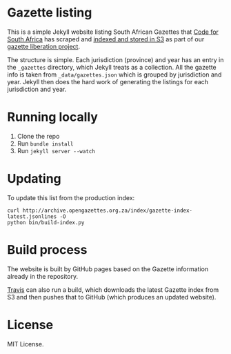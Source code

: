 # Gazette listing

This is a simple Jekyll website listing South African Gazettes that [Code for South Africa](http://codes4sa.org)
has scraped and [indexed and stored in S3](http://archive.opengazettes.org.za/index/gazette-index-latest.jsonlines) as part
of our [gazette liberation project](https://github.com/Code4SA/gazettescrape).

The structure is simple. Each jurisdiction (province) and year has an entry in the ``_gazettes`` directory, which
Jekyll treats as a collection. All the gazette info is taken from ``_data/gazettes.json`` which is grouped
by jurisdiction and year. Jekyll then does the hard work of generating the listings for each jurisdiction and year.

# Running locally

1. Clone the repo
2. Run ``bundle install``
3. Run ``jekyll server --watch``

# Updating

To update this list from the production index:

    curl http://archive.opengazettes.org.za/index/gazette-index-latest.jsonlines -O
    python bin/build-index.py

# Build process

The website is built by GitHub pages based on the Gazette information already in the repository.

[Travis](https://travis-ci.org/Code4SA/opengazettes) can also run a build, which downloads the latest
Gazette index from S3 and then pushes that to GitHub (which produces an updated website).

# License

MIT License.
